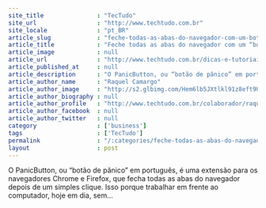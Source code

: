 ```yaml
---
site_title               : "TecTudo"
site_url                 : "http://www.techtudo.com.br"
site_locale              : "pt_BR"
article_slug             : "feche-todas-as-abas-do-navegador-com-um-botao-de-emergencia"
article_title            : "Feche todas as abas do navegador com um “botão de emergência”"
article_image            : null
article_url              : "http://www.techtudo.com.br/dicas-e-tutoriais/noticia/2012/01/feche-todas-as-abas-do-navegador-com-um-botao-de-emergencia.html"
article_published_at     : null
article_description      : "O PanicButton, ou “botão de pânico” em português, é uma extensão para os navegadores Chrome e Firefox, que fecha todas as abas do navegador depois de um simples clique. Isso porque trabalhar em frente ao computador, hoje em dia, sem..."
article_author_name      : "Raquel Camargo"
article_author_image     : "http://s2.glbimg.com/Hem6lb5JXtlkl91z8eft9Uj_pig=/30x30/s2.glbimg.com/z2xmpd-N-K5kuoYan5RM0eyFyjI=/140x140/s.glbimg.com/po/tt2/f/original/2013/11/12/71.jpg"
article_author_biography : null
article_author_profile   : "http://www.techtudo.com.br/colaborador/raquel-camargo.html"
article_author_facebook  : null
article_author_twitter   : null
category                 : ['business']
tags                     : ['TecTudo']
permalink                : "/:categories/feche-todas-as-abas-do-navegador-com-um-botao-de-emergencia/"
layout                   : post
---
```


O PanicButton, ou “botão de pânico” em português, é uma extensão para os navegadores Chrome e Firefox, que fecha todas as abas do navegador depois de um simples clique. Isso porque trabalhar em frente ao computador, hoje em dia, sem...

